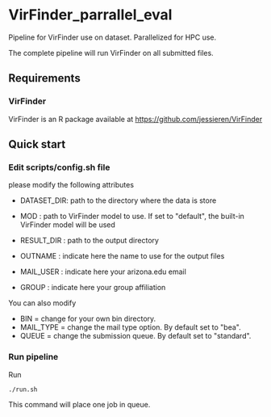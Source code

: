 # VirFinder_parrallel_eval
Pipeline for VirFinder use on dataset. Parallelized for HPC use.

The complete pipeline will run VirFinder on all submitted files.

## Requirements

### VirFinder
VirFinder is an R package available at https://github.com/jessieren/VirFinder

## Quick start

### Edit scripts/config.sh file

please modify the following attributes

  - DATASET_DIR: path to the directory where the data is store
  - MOD : path to VirFinder model to use. If set to "default", the built-in VirFinder model will be used
  - RESULT_DIR : path to the output directory

  - OUTNAME  : indicate here the name to use for the output files
  - MAIL_USER : indicate here your arizona.edu email
  - GROUP : indicate here your group affiliation

You can also modify

  - BIN = change for your own bin directory.
  - MAIL_TYPE = change the mail type option. By default set to "bea".
  - QUEUE = change the submission queue. By default set to "standard".
  
  ### Run pipeline
  
  Run 
  ```bash
  ./run.sh
  ```
  This command will place one job in queue.
  
